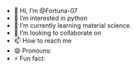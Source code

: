 - 👋 Hi, I’m @Fortuna-07
- 👀 I’m interested in python
- 🌱 I’m currently learning material science.
- 💞️ I’m looking to collaborate on 
- 📫 How to reach me 
- 😄 Pronouns:
- ⚡ Fun fact:

<!---
Fortuna-07/Fortuna-07 is a ✨ special ✨ repository because its `README.md` (this file) appears on your GitHub profile.
You can click the Preview link to take a look at your changes.
--->
